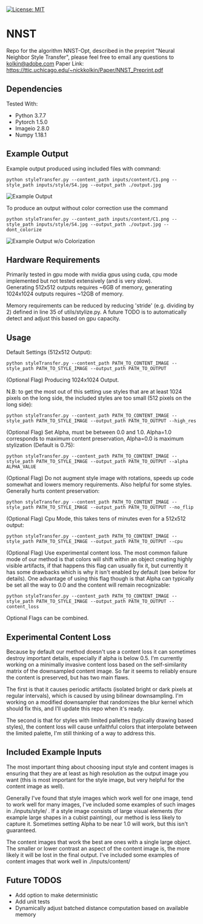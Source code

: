 [![License: MIT](https://img.shields.io/badge/License-MIT-yellow.svg)](https://opensource.org/licenses/MIT)
# NNST
Repo for the algorithm NNST-Opt, described in the preprint "Neural Neighbor Style Transfer", please feel free to email any questions to kolkin@adobe.com
Paper Link: https://ttic.uchicago.edu/~nickkolkin/Paper/NNST_Preprint.pdf

## Dependencies
Tested With:        
* Python 3.7.7        
* Pytorch 1.5.0       
* Imageio 2.8.0        
* Numpy 1.18.1          

## Example Output
Example output produced using included files with command:
```
python styleTransfer.py --content_path inputs/content/C1.png --style_path inputs/style/S4.jpg --output_path ./output.jpg
```
![Example Output](https://github.com/nkolkin13/NeuralNeighborStyleTransfer/blob/main/example2.png?raw=true)

To produce an output without color correction use the command
```
python styleTransfer.py --content_path inputs/content/C1.png --style_path inputs/style/S4.jpg --output_path ./output.jpg --dont_colorize
```
![Example Output w/o Colorization](https://github.com/nkolkin13/NeuralNeighborStyleTransfer/blob/main/example.png?raw=true)

## Hardware Requirements
Primarily tested in gpu mode with nvidia gpus using cuda, cpu mode implemented but not tested extensively (and is very slow).  
Generating 512x512 outputs requires ~6GB of memory, generating 1024x1024 outputs requires ~12GB of memory.    

Memory requirements can be reduced by reducing 'stride' (e.g. dividing by 2) defined in line 35 of utils/stylize.py. A future TODO
is to automatically detect and adjust this based on gpu capacity.

## Usage
Default Settings (512x512 Output):    
```
python styleTransfer.py --content_path PATH_TO_CONTENT_IMAGE --style_path PATH_TO_STYLE_IMAGE --output_path PATH_TO_OUTPUT
```
(Optional Flag) Producing 1024x1024 Output. 

N.B: to get the most out of this setting use styles that are at least 1024 pixels on the long side, the included styles are too small (512 pixels on the long side):    
```
python styleTransfer.py --content_path PATH_TO_CONTENT_IMAGE --style_path PATH_TO_STYLE_IMAGE --output_path PATH_TO_OUTPUT --high_res
```

(Optional Flag) Set Alpha, must be between 0.0 and 1.0. Alpha=1.0 corresponds to maximum content preservation, Alpha=0.0 is maximum stylization  (Default is 0.75):    
```
python styleTransfer.py --content_path PATH_TO_CONTENT_IMAGE --style_path PATH_TO_STYLE_IMAGE --output_path PATH_TO_OUTPUT --alpha ALPHA_VALUE
```

(Optional Flag) Do not augment style image with rotations, speeds up code somewhat and lowers memory requirements. Also helpful for some styles. Generally hurts content preservation:  
```
python styleTransfer.py --content_path PATH_TO_CONTENT_IMAGE --style_path PATH_TO_STYLE_IMAGE --output_path PATH_TO_OUTPUT --no_flip
```

(Optional Flag) Cpu Mode, this takes tens of minutes even for a 512x512 output:  
```
python styleTransfer.py --content_path PATH_TO_CONTENT_IMAGE --style_path PATH_TO_STYLE_IMAGE --output_path PATH_TO_OUTPUT --cpu
```

(Optional Flag) Use experimental content loss. The most common failure mode of our method is that colors will shift within an object creating highly visible artifacts, if that happens this flag can usually fix it, but currently it has some drawbacks which is why it isn't enabled by default (see below for details). One advantage of using this flag though is that Alpha can typically be set all the way to 0.0 and the content will remain recognizable:  
```
python styleTransfer.py --content_path PATH_TO_CONTENT_IMAGE --style_path PATH_TO_STYLE_IMAGE --output_path PATH_TO_OUTPUT --content_loss
```

Optional Flags can be combined.

## Experimental Content Loss
Because by default our method doesn't use a content loss it can sometimes destroy important details, especially if alpha is below 0.5. I'm currently working on a minimally invasive content loss based on the self-similarity matrix of the downsampled content image. So far it seems to reliably ensure the content is preserved, but has two main flaws. 

The first is that it causes periodic artifacts (isolated bright or dark pixels at regular intervals), which is caused by using bilinear downsampling. I'm working on a modified downsampler that randomizes the blur kernel which should fix this, and I'll update this repo when it's ready.

The second is that for styles with limited pallettes (typically drawing based styles), the content loss will cause unfaithful colors that interpolate between the limited palette, I'm still thinking of a way to address this.

## Included Example Inputs
The most important thing about choosing input style and content images is ensuring that they are at least as high resolution as the output image you want (this is most important for the style image, but very helpful for the content image as well). 

Generally I've found that style images which work well for one image, tend to work well for many images, I've included some examples of such images in ./inputs/style/ . If a style image consists of large visual elements (for example large shapes in a cubist painting), our method is less likely to capture it. Sometimes setting Alpha to be near 1.0 will work, but this isn't guaranteed.

The content images that work the best are ones with a single large object. The smaller or lower contrast an aspect of the content image is, the more likely it will be lost in the final output. I've included some examples of content images that work well in ./inputs/content/

## Future TODOS
* Add option to make deterministic
* Add unit tests
* Dynamically adjust batched distance computation based on available memory
